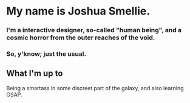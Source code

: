# My name is Joshua Smellie.
<h3>I'm a interactive designer, so-called "human being", and a cosmic horror from the outer reaches of the void.</h3>
<h3>So, y'know; just the usual.</h3>

## What I'm up to
Being a smartass in some discreet part of the galaxy, and also learning GSAP.

<!-- <h4>> <a href="https://jksmellie.nz">Website</a> | <a href="https://www.linkedin.com/in/joshua-smellie-86534348/">LinkedIn</a></h4> -->
